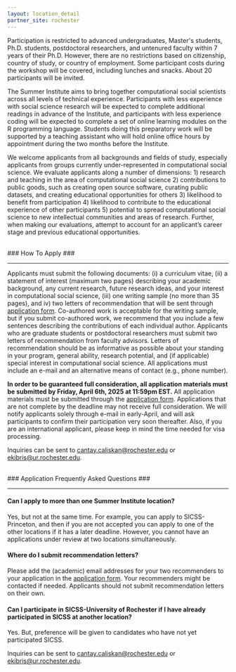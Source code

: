 ```yaml
---
layout: location_detail
partner_site: rochester
---
```


Participation is restricted to advanced undergraduates, Master's students, Ph.D. students, postdoctoral researchers, and untenured faculty within 7 years of their Ph.D. However, there are no restrictions based on citizenship, country of study, or country of employment. Some participant costs during the workshop will be covered, including lunches and snacks. About 20 participants will be invited.

The Summer Institute aims to bring together computational social scientists across all levels of technical experience. Participants with less experience with social science research will be expected to complete additional readings in advance of the Institute, and participants with less experience coding will be expected to complete a set of online learning modules on the R programming language. Students doing this preparatory work will be supported by a teaching assistant who will hold online office hours by appointment during the two months before the Institute.

We welcome applicants from all backgrounds and fields of study, especially applicants from groups currently under-represented in computational social science. We evaluate applicants along a number of dimensions: 1) research and teaching in the area of computational social science 2) contributions to public goods, such as creating open source software, curating public datasets, and creating educational opportunities for others 3) likelihood to benefit from participation 4) likelihood to contribute to the educational experience of other participants 5) potential to spread computational social science to new intellectual communities and areas of research. Further, when making our evaluations, attempt to account for an applicant’s career stage and previous educational opportunities.

<br />
### How To Apply
### <a name="how_to_apply"></a>

---

Applicants must submit the following documents: (i) a curriculum vitae, (ii) a statement of interest (maximum two pages) describing your academic background, any current research, future research ideas, and your interest in computational social science, (iii) one writing sample (no more than 35 pages), and iv) two letters of recommendation that will be sent through [application form](https://forms.gle/mXCCgogAuTjrVfkZ8). Co-authored work is acceptable for the writing sample, but if you submit co-authored work, we recommend that you include a few sentences describing the contributions of each individual author. Applicants who are graduate students or postdoctoral researchers must submit two letters of recommendation from faculty advisors. Letters of recommendation should be as informative as possible about your standing in your program, general ability, research potential, and (if applicable) special interest in computational social science. All applications must include an e-mail and an alternative means of contact (e.g., phone number).

**In order to be guaranteed full consideration, all application materials must be submitted by Friday, April 6th, 2025 at 11:59pm EST.**  All application materials must be submitted through the [application form](https://forms.gle/mXCCgogAuTjrVfkZ8). Applications that are not complete by the deadline may not receive full consideration. We will notify applicants solely through e-mail in early-April, and will ask participants to confirm their participation very soon thereafter. Also, if you are an international applicant, please keep in mind the time needed for visa processing.

Inquiries can be sent to cantay.caliskan@rochester.edu or ekibris@ur.rochester.edu.

<br />
### Application Frequently Asked Questions
### <a name="faq"></a>

---

#### Can I apply to more than one Summer Institute location?

Yes, but not at the same time.  For example, you can apply to SICSS-Princeton, and then if you are not accepted you can apply to one of the other locations if it has a later deadline.  However, you cannot have an applications under review at two locations simultaneously.

#### Where do I submit recommendation letters?

Please add the (academic) email addresses for your two recommenders to your application in the [application form](https://forms.gle/mXCCgogAuTjrVfkZ8). Your recommenders might be contacted if needed. Applicants should not submit recommendation letters on their own.

#### Can I participate in SICSS-University of Rochester if I have already participated in SICSS at another location?

Yes. But, preference will be given to candidates who have not yet participated SICSS.

Inquiries can be sent to cantay.caliskan@rochester.edu or ekibris@ur.rochester.edu.
